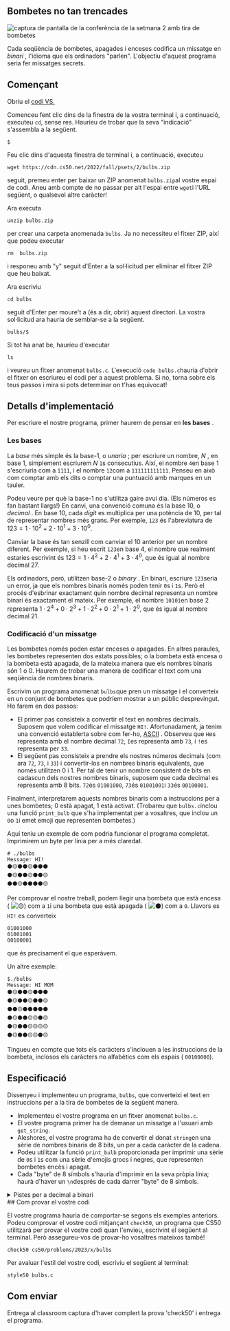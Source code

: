 

## Bombetes no tan trencades


![captura de pantalla de la conferència de la setmana 2 amb tira de bombetes](https://cs50.harvard.edu/x/2023/psets/2/bulbs/binary_bulbs.jpg)

Cada seqüència de bombetes, apagades i enceses codifica un missatge en _binari_ , l'idioma que els ordinadors "parlen". L'objectiu d'aquest programa seria fer missatges secrets.

## Començant

Obriu el [codi VS.](https://cs50.dev/)

Comenceu fent clic dins de la finestra de la vostra terminal i, a continuació, executeu `cd`, sense res. Hauríeu de trobar que la seva "indicació" s'assembla a la següent.
```
$
```

Feu clic dins d'aquesta finestra de terminal i, a continuació, executeu

```
wget https://cdn.cs50.net/2022/fall/psets/2/bulbs.zip
```

seguit, premeu enter per baixar un ZIP anomenat `bulbs.zip`al vostre espai de codi. Aneu amb compte de no passar per alt l'espai entre `wget`i l'URL següent, o qualsevol altre caràcter!

Ara executa
```
unzip bulbs.zip
```

per crear una carpeta anomenada `bulbs`. Ja no necessiteu el fitxer ZIP, així que podeu executar
```
rm  bulbs.zip
```
i responeu amb "y" seguit d'Enter a la sol·licitud per eliminar el fitxer ZIP que heu baixat.

Ara escriviu
```
cd bulbs
```
seguit d'Enter per moure't a (és a dir, obrir) aquest directori. La vostra sol·licitud ara hauria de semblar-se a la següent.
```
bulbs/$
```
Si tot ha anat be, hauríeu d'executar
```
ls
```
i veureu un fitxer anomenat `bulbs.c`. L'execució `code bulbs.c`hauria d'obrir el fitxer on escriureu el codi per a aquest problema. Si no, torna sobre els teus passos i mira si pots determinar on t'has equivocat!

## Detalls d'implementació

Per escriure el nostre programa, primer haurem de pensar en **les bases** .

### Les bases

La _base_ més simple és la base-1, o _unaria_ ; per escriure un nombre, _N_ , en base 1, simplement escriurem _N_ `1`s consecutius. Així, el nombre `4`en base 1 s'escriuria com a `1111`, i el nombre `12`com a `111111111111`. Penseu en això com comptar amb els dits o comptar una puntuació amb marques en un tauler.

Podeu veure per què la base-1 no s'utilitza gaire avui dia. (Els números es fan bastant llargs!) En canvi, una convenció comuna és la base 10, o _decimal_ . En base 10, cada _dígit_ es multiplica per una potència de 10, per tal de representar nombres més grans. Per exemple, `123` és l'abreviatura de $123 = 1 \cdot 10^2 + 2 \cdot 10^1 + 3 \cdot 10^0$.

Canviar la base és tan senzill com canviar el $10$ anterior per un nombre diferent. Per exemple, si heu escrit `123`en base 4, el nombre que realment estaries escrivint és $123 = 1 \cdot 4^2 + 2 \cdot 4^1 + 3 \cdot 4^0$, que és igual al nombre decimal $27$.

Els ordinadors, però, utilitzen base-2 o _binary_ . En binari, escriure `123`seria un error, ja que els nombres binaris només poden tenir `0`s i `1`s. Però el procés d'esbrinar exactament quin nombre decimal representa un nombre binari és exactament el mateix. Per exemple, el nombre `10101`en base 2 representa $1 \cdot 2^4 + 0 \cdot 2^3 + 1 \cdot 2^2 + 0 \cdot 2^1 + 1 \cdot 2^0$, que és igual al nombre decimal $21$.

### Codificació d'un missatge

Les bombetes només poden estar enceses o apagades. En altres paraules, les bombetes representen dos estats possibles; o la bombeta està encesa o la bombeta està apagada, de la mateixa manera que els nombres binaris són 1 o 0. Haurem de trobar una manera de codificar el text com una seqüència de nombres binaris.

Escrivim un programa anomenat `bulbs`que pren un missatge i el converteix en un conjunt de bombetes que podríem mostrar a un públic desprevingut. Ho farem en dos passos:

-   El primer pas consisteix a convertir el text en nombres decimals. Suposem que volem codificar el missatge `HI!`. Afortunadament, ja tenim una convenció establerta sobre com fer-ho, [ASCII](https://asciitable.com/) . Observeu que `H`es representa amb el nombre decimal `72`, `I`es representa amb `73`, i `!`es representa per `33`.
-   El següent pas consisteix a prendre els nostres números decimals (com ara `72`, `73`, i `33`) i convertir-los en nombres binaris equivalents, que només utilitzen 0 i 1. Per tal de tenir un nombre consistent de bits en cadascun dels nostres nombres binaris, suposem que cada decimal es representa amb 8 bits. `72`és `01001000`, `73`és `01001001`i `33`és `00100001`.

Finalment, interpretarem aquests nombres binaris com a instruccions per a unes bombetes; 0 està apagat, 1 està activat. (Trobareu que `bulbs.c`inclou una funció `print_bulb` que s'ha implementat per a vosaltres, que inclou un `0`o `1`i emet emoji que representen bombetes.)

Aquí teniu un exemple de com podria funcionar el programa completat. Imprimirem un byte per línia per a més claredat.
```
# ./bulbs
Message: HI!
⚫🟡⚫⚫🟡⚫⚫⚫
⚫🟡⚫⚫🟡⚫⚫🟡
⚫⚫🟡⚫⚫⚫⚫🟡
```

Per comprovar el nostre treball, podem llegir una bombeta que està encesa ( ![🟡](https://twemoji.maxcdn.com/v/14.0.2/72x72/1f7e1.png)) com a `1`i una bombeta que està apagada ( ![⚫](https://twemoji.maxcdn.com/v/14.0.2/72x72/26ab.png)) com a `0`. Llavors es `HI!` es converteix

```
01001000
01001001
00100001
```

que és precisament el que esperàvem.

Un altre exemple:

```
$./bulbs
Message: HI MOM
⚫🟡⚫⚫🟡⚫⚫⚫
⚫🟡⚫⚫🟡⚫⚫🟡
⚫⚫🟡⚫⚫⚫⚫⚫
⚫🟡⚫⚫🟡🟡⚫🟡
⚫🟡⚫⚫🟡🟡🟡🟡
⚫🟡⚫⚫🟡🟡⚫🟡
```


Tingueu en compte que tots els caràcters s'inclouen a les instruccions de la bombeta, inclosos els caràcters no alfabètics com els espais ( `00100000`).

## Especificació

Dissenyeu i implementeu un programa, `bulbs`, que converteixi el text en instruccions per a la tira de bombetes de la següent manera.
-   Implementeu el vostre programa en un fitxer anomenat `bulbs.c`.
-   El vostre programa primer ha de demanar un missatge a l'usuari amb `get_string`.
-   Aleshores, el vostre programa ha de convertir el donat `string`en una sèrie de nombres binaris de 8 bits, un per a cada caràcter de la cadena.
-   Podeu utilitzar la funció `print_bulb` proporcionada per imprimir una sèrie de `0`s i `1`s com una sèrie d'emojis grocs i negres, que representen bombetes encès i apagat.
-   Cada "byte" de 8 símbols s'hauria d'imprimir en la seva pròpia línia; haurà d'haver un `\n`després de cada darrer "byte" de 8 simbols.
<details>
<summary> Pistes per a decimal a binari</summary>
<br>
Farem un exemple amb el nombre 4. Com convertiríeu 4 en binari? Comenceu tenint en compte el bit més a la dreta, el que, si està activat, afegeix 1 al nombre que estem representant. Necessites aquest bit per estar en 1? Dividiu 4 per 2 per esbrinar:

$4 / 2 = 2$

2 es divideix uniformement en 4, la qual cosa ens indica que no hi ha cap resta d'1 de què preocupar-se. Podem deixar aquesta part més dreta apagada amb seguretat, aleshores:

```
0
```

Que hi ha del següent bit ara? el que està just a l'esquerra del que hem descovert? Per comprovar, anem a seguir un procès similar, pero agafant-ho des d'on ho hem deixat... en el pas anterior, hem dividit 4 per 2 i hem obtingut 2. Ara, 2 es divideix per igual en 2? ho fa, així que no hi ha resta de 2 que ens preocupi:
```
00
```
Ara continuem una mica més. Desprès de dividir 2 per 2, ens queda 1. Dividint 1 per 2 queda una resta d'1. Això vol dir que necessitarem "encendre" aquest bit:
```
100
```
Ara, que hem dividit el nostre nombre fins a 0, no necesite més bits per a representar. Donat conta que hem descovert els bits que representen 4, en l'ordre oposat en el que els imprimim... necesitarem una estructura que ens guardi aquests bits per a poder-los imprimir més endavant.Per suposat, en el vostre codi haureu de treballar amb 'char's de 8 bit, així que hauras de calcular cada 0.

Quan comprovem les restes, el l'operador de mòdul('%') ens es molt útil! '4%2', per exemple, retorna 0, el que vol dir que 2 dividit entre 4 te una resta de 0.
</details>
## Com provar el vostre codi

El vostre programa hauria de comportar-se segons els exemples anteriors. Podeu comprovar el vostre codi mitjançant `check50`, un programa que CS50 utilitzarà per provar el vostre codi quan l'envieu, escrivint el següent al terminal. Però assegureu-vos de provar-ho vosaltres mateixos també!

```
check50 cs50/problems/2023/x/bulbs
```

Per avaluar l'estil del vostre codi, escriviu el següent al terminal:
```
style50 bulbs.c
```

## Com enviar
Entrega al classroom captura d'haver complert la prova 'check50' i entrega el programa.
